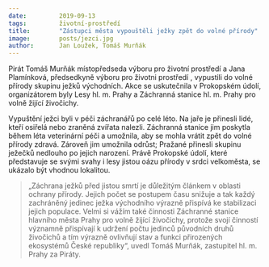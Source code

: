 ```yaml
---
date:         2019-09-13
tags:         životní-prostředí
title:        "Zástupci města vypouštěli ježky zpět do volné přírody"
image: 	      posts/jezci.jpg
author:       Jan Loužek, Tomáš Murňák
---
```


Pirát Tomáš Murňák místopředseda  výboru pro životní prostředí a Jana Plamínková, předsedkyně výboru pro životni prostředí , vypustili do volné přírody skupinu ježků východních. Akce se uskutečnila v Prokopském údolí, organizátorem byly Lesy hl. m. Prahy a Záchranná stanice hl. m. Prahy pro volně žijící živočichy.

Vypuštění ježci byli v péči záchranářů po celé léto. Na jaře je přinesli lidé, kteří osiřelá nebo zraněná zvířata nalezli. Záchranná stanice jim poskytla během léta veterinární péči a umožnila, aby se mohla vrátit zpět do volné přírody zdravá. Zároveň jim umožnila odrůst; Pražané přinesli skupinu ježečků nedlouho po jejich narození. Právě Prokopské údolí, které představuje se svými svahy i lesy jistou oázu přírody v srdci velkoměsta, se ukázalo být vhodnou lokalitou. 

> „Záchrana ježků před jistou smrtí je důležitým článkem v oblasti ochrany přírody. Jejich počet se postupem času snižuje a tak každý zachráněný jedinec ježka východního výrazně přispívá ke stabilizaci jejich populace. Velmi si vážím také činnosti Záchranné stanice hlavního města Prahy pro volně žijící živočichy, protože svojí činností významně přispívají k udržení počtu jedinců původních druhů živočichů a tím výrazně ovlivňují stav a funkci přirozených ekosystémů České republiky“, uvedl Tomáš Murňák, zastupitel hl. m. Prahy za Piráty. 
